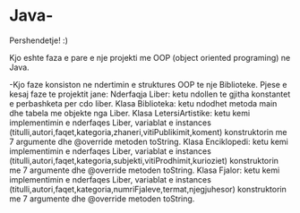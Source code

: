 # Java-
Pershendetje! :) 

Kjo eshte faza e pare e nje projekti me OOP (object oriented programing) ne Java.

-Kjo faze konsiston ne ndertimin e struktures OOP te nje Biblioteke. 
Pjese e kesaj faze te projektit jane: 
Nderfaqja Liber: ketu ndollen te gjitha konstantet e perbashketa per cdo liber.
Klasa Biblioteka: ketu ndodhet metoda main dhe tabela me objekte nga Liber.
Klasa LetersiArtistike: ketu kemi implementimin e nderfaqes Liber, variablat e instances (titulli,autori,faqet,kategoria,zhaneri,vitiPublikimit,koment)
konstruktorin me 7 argumente dhe @override metoden toString.
Klasa Enciklopedi: ketu kemi implementimin e nderfaqes Liber, variablat e instances (titulli,autori,faqet,kategoria,subjekti,vitiProdhimit,kurioziet)
konstruktorin me 7 argumente dhe @override metoden toString.
Klasa Fjalor: ketu kemi implementimin e nderfaqes Liber, variablat e instances (titulli,autori,faqet,kategoria,numriFjaleve,termat,njegjuhesor)
konstruktorin me 7 argumente dhe @override metoden toString.
